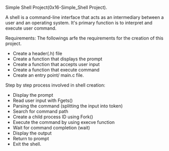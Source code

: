 Simple Shell Project(0x16-Simple_Shell Project).

A shell is a command-line interface that acts as an intermediary between a user and an operating system.
It's primary function is to interpret and execute user command.


Requirements:
The followings arfe the requirements for the creation of this project.
- Create a header(.h) file
- Create a function that displays the prompt
- Create a function that accepts user input
- Create a function that execute command
- Create an entry point/ main.c file.


Step by step process involved in shell creation:
- Display the prompt
- Read user input with Fgets()
- Parsing the command (splitting the input into token)
- Search for command path
- Create a child process ID using Fork()
- Execute the command by using execve function
- Wait for command completion (wait)
- Display the output
- Return to prompt
- Exit the shell.
